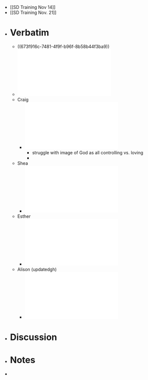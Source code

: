 - [[SD Training Nov 14]]
- [[SD Training Nov. 21]]
- # Verbatim
	- ((673f916c-7481-4f9f-b96f-8b58b44f3ba9))
	- ![Epiphany_Cycle_-_Oct_27_2022_-_7-31_PM_1733345955829_0-rotated.pdf](../assets/Epiphany_Cycle_-_Oct_27_2022_-_7-31_PM_1733345955829_0-rotated_1733346438245_0.pdf)
	- Craig
		- ![Verbatim 1 - Craig Sefa.pdf](../assets/Verbatim_1_-_Craig_Sefa_1733345866184_0.pdf)
			- struggle with image of God as all controlling vs. loving
			-
	- Shea
		- ![Verbatim_Shea_Watts.pdf](../assets/Verbatim_Shea_Watts_1733345912707_0.pdf)
	- Esther
		- ![Hethcox verbatim.pdf](../assets/Hethcox_verbatim_1733345928943_0.pdf)
	- Alison (updatedgh)
		- ![alison-verbatim template updated.pdf](../assets/alison-verbatim_template_updated_1733345944127_0.pdf)
- # Discussion
- # Notes
-